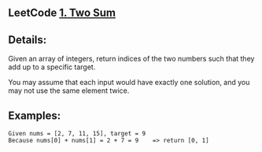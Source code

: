 LeetCode [1. Two Sum](https://leetcode.com/problems/two-sum/description/)  
------
Details:  
------
Given an array of integers, return indices of the two numbers  such that they add up to a specific target.  

You may assume that each input would have exactly one solution, and you may not use the same element twice.  

Examples:   
------
```
Given nums = [2, 7, 11, 15], target = 9
Because nums[0] + nums[1] = 2 + 7 = 9    => return [0, 1]
```
